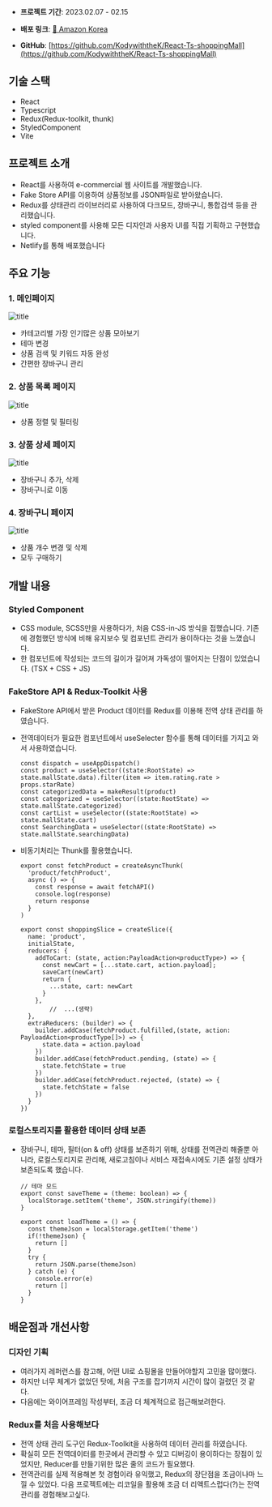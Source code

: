 - **프로젝트 기간**: 2023.02.07 - 02.15

- **배포 링크**: [🛒 Amazon Korea](https://gilded-choux-cce60b.netlify.app/)

- **GitHub**: [https://github.com/KodywiththeK/React-Ts-shoppingMall](https://github.com/KodywiththeK/React-Ts-shoppingMall)

## 기술 스택

- React
- Typescript
- Redux(Redux-toolkit, thunk)
- StyledComponent
- Vite

## 프로젝트 소개

- React를 사용하여 e-commercial 웹 사이트를 개발했습니다.
- Fake Store API를 이용하여 상품정보를 JSON파일로 받아왔습니다.
- Redux를 상태관리 라이브러리로 사용하여 다크모드, 장바구니, 통합검색 등을 관리했습니다.
- styled component를 사용해 모든 디자인과 사용자 UI를 직접 기획하고 구현했습니다.
- Netlify를 통해 배포했습니다


## 주요 기능

### 1. 메인페이지

![title](https://invented-song-ea3.notion.site/image/https%3A%2F%2Fs3-us-west-2.amazonaws.com%2Fsecure.notion-static.com%2F58d2b172-ee82-473c-b23b-ed64f2b2796b%2F%25E1%2584%2589%25E1%2585%25B3%25E1%2584%258F%25E1%2585%25B3%25E1%2584%2585%25E1%2585%25B5%25E1%2586%25AB%25E1%2584%2589%25E1%2585%25A3%25E1%2586%25BA_2023-05-18_%25E1%2584%258B%25E1%2585%25A9%25E1%2584%258C%25E1%2585%25A5%25E1%2586%25AB_2.05.43.png?id=3844ce6b-21b5-4051-bc00-9894a50d2b39&table=block&spaceId=18a88457-e512-4cdc-adbf-d1fdfb29ae1d&width=2000&userId=&cache=v2)   

- 카테고리별 가장 인기많은 상품 모아보기
- 테마 변경
- 상품 검색 및 키워드 자동 완성
- 간편한 장바구니 관리

### 2. 상품 목록 페이지

![title](https://invented-song-ea3.notion.site/image/https%3A%2F%2Fs3-us-west-2.amazonaws.com%2Fsecure.notion-static.com%2F6dacb0e9-30bb-476d-81dc-7d9d3bc1fdf6%2F%25E1%2584%2589%25E1%2585%25B3%25E1%2584%258F%25E1%2585%25B3%25E1%2584%2585%25E1%2585%25B5%25E1%2586%25AB%25E1%2584%2589%25E1%2585%25A3%25E1%2586%25BA_2023-05-18_%25E1%2584%258B%25E1%2585%25A9%25E1%2584%258C%25E1%2585%25A5%25E1%2586%25AB_2.08.00.png?id=d034bbd9-d1fa-4d49-b48b-381c9fba0e02&table=block&spaceId=18a88457-e512-4cdc-adbf-d1fdfb29ae1d&width=2000&userId=&cache=v2)

- 상품 정렬 및 필터링

### 3. 상품 상세 페이지

![title](https://invented-song-ea3.notion.site/image/https%3A%2F%2Fs3-us-west-2.amazonaws.com%2Fsecure.notion-static.com%2F2e976403-abda-4fd9-aaaf-825fd066050b%2F%25E1%2584%2589%25E1%2585%25B3%25E1%2584%258F%25E1%2585%25B3%25E1%2584%2585%25E1%2585%25B5%25E1%2586%25AB%25E1%2584%2589%25E1%2585%25A3%25E1%2586%25BA_2023-05-18_%25E1%2584%258B%25E1%2585%25A9%25E1%2584%258C%25E1%2585%25A5%25E1%2586%25AB_2.08.42.png?id=b887d5a8-9b60-49b7-ac03-948f632d48ae&table=block&spaceId=18a88457-e512-4cdc-adbf-d1fdfb29ae1d&width=2000&userId=&cache=v2)   

- 장바구니 추가, 삭제
- 장바구니로 이동

### 4. 장바구니 페이지

![title](https://invented-song-ea3.notion.site/image/https%3A%2F%2Fs3-us-west-2.amazonaws.com%2Fsecure.notion-static.com%2Fbb69da82-7958-480a-8e6f-4b7df092d263%2F%25E1%2584%2589%25E1%2585%25B3%25E1%2584%258F%25E1%2585%25B3%25E1%2584%2585%25E1%2585%25B5%25E1%2586%25AB%25E1%2584%2589%25E1%2585%25A3%25E1%2586%25BA_2023-05-18_%25E1%2584%258B%25E1%2585%25A9%25E1%2584%258C%25E1%2585%25A5%25E1%2586%25AB_2.09.29.png?id=885d6a4c-6582-4b78-b2aa-810d64822aaa&table=block&spaceId=18a88457-e512-4cdc-adbf-d1fdfb29ae1d&width=2000&userId=&cache=v2)   

- 상품 개수 변경 및 삭제
- 모두 구매하기

## 개발 내용

### Styled Component

- CSS module, SCSS만을 사용하다가, 처음 CSS-in-JS 방식을 접했습니다. 기존에 경험했던 방식에 비해 유지보수 및 컴포넌트 관리가 용이하다는 것을 느꼈습니다.
- 한 컴포넌트에 작성되는 코드의 길이가 길어져 가독성이 떨어지는 단점이 있었습니다. (TSX + CSS + JS)

### FakeStore API & Redux-Toolkit 사용

- FakeStore API에서 받은 Product 데이터를 Redux를 이용해 전역 상태 관리를 하였습니다.
- 전역데이터가 필요한 컴포넌트에서 useSelecter 함수를 통해 데이터를 가지고 와서 사용하였습니다.
    
    ```tsx
    const dispatch = useAppDispatch()
    const product = useSelector((state:RootState) => state.mallState.data).filter(item => item.rating.rate > props.starRate)
    const categorizedData = makeResult(product)
    const categorized = useSelector((state:RootState) => state.mallState.categorized)
    const cartList = useSelector((state:RootState) => state.mallState.cart)
    const SearchingData = useSelector((state:RootState) => state.mallState.searchingData)
    ```
    
- 비동기처리는 Thunk를 활용했습니다.
    
    ```tsx
    export const fetchProduct = createAsyncThunk(
      'product/fetchProduct',
      async () => {
        const response = await fetchAPI()
        console.log(response)
        return response
      }
    )
    
    export const shoppingSlice = createSlice({
      name: 'product',
      initialState,
      reducers: {
        addToCart: (state, action:PayloadAction<productType>) => {
          const newCart = [...state.cart, action.payload];
          saveCart(newCart)
          return {
            ...state, cart: newCart
          }
        },
    		//	...(생략)
      },
      extraReducers: (builder) => {
        builder.addCase(fetchProduct.fulfilled,(state, action: PayloadAction<productType[]>) => {
          state.data = action.payload
        })
        builder.addCase(fetchProduct.pending, (state) => {
          state.fetchState = true
        })
        builder.addCase(fetchProduct.rejected, (state) => {
          state.fetchState = false
        })
      }
    })
    ```
    

### 로컬스토리지를 활용한 데이터 상태 보존

- 장바구니, 테마, 필터(on & off) 상태를 보존하기 위해, 상태를 전역관리 해줄뿐 아니라, 로컬스토리지로 관리해, 새로고침이나 서비스 재접속시에도 기존 설정 상태가 보존되도록 했습니다.
    
    ```tsx
    // 테마 모드
    export const saveTheme = (theme: boolean) => {
      localStorage.setItem('theme', JSON.stringify(theme))
    }
    
    export const loadTheme = () => {
      const themeJson = localStorage.getItem('theme')
      if(!themeJson) {
        return []
      }
      try {
        return JSON.parse(themeJson)
      } catch (e) {
        console.error(e)
        return []
      }
    }
    ```
    

## 배운점과 개선사항

### 디자인 기획

- 여러가지 레퍼런스를 참고해, 어떤 UI로 쇼핑몰을 만들어야할지 고민을 많이했다.
- 하지만 너무 체계가 없었던 탓에, 처음 구조를 잡기까지 시간이 많이 걸렸던 것 같다.
- 다음에는 와이어프레임 작성부터, 조금 더 체계적으로 접근해보려한다.

### Redux를 처음 사용해보다

- 전역 상태 관리 도구인 Redux-Toolkit을 사용하여 데이터 관리를 하였습니다.
- 확실히 모든 전역데이터를 한곳에서 관리할 수 있고 디버깅이 용이하다는 장점이 있었지만, Reducer를 만들기위한 많은 줄의 코드가 필요했다.
- 전역관리를 실제 적용해본 첫 경험이라 유익했고, Redux의 장단점을 조금이나마 느낄 수 있었다. 다음 프로젝트에는 리코일을 활용해 조금 더 리액트스럽다(?)는 전역관리를 경험해보고싶다.
